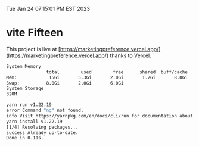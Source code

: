 Tue Jan 24 07:15:01 PM EST 2023

# vite Fifteen


This project is live at [https://marketingpreference.vercel.app/](https://marketingpreference.vercel.app/) thanks to Vercel.

```bash
System Memory
               total        used        free      shared  buff/cache   available
Mem:            15Gi       5.3Gi       2.0Gi       1.2Gi       8.0Gi       8.5Gi
Swap:          8.0Gi       2.0Gi       6.0Gi
System Storage
320M	.
```
```bash
yarn run v1.22.19
error Command "ng" not found.
info Visit https://yarnpkg.com/en/docs/cli/run for documentation about this command.
yarn install v1.22.19
[1/4] Resolving packages...
success Already up-to-date.
Done in 0.11s.
```
```bash

